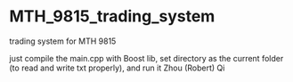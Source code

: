 # MTH_9815_trading_system
trading system for MTH 9815

just compile the main.cpp with Boost lib, set directory as the current folder (to read and write txt properly), and run it
Zhou (Robert) Qi
